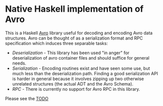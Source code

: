 # Native Haskell implementation of Avro

This is a Haskell [Avro](https://avro.apache.org/) library useful for decoding
and encoding Avro data structures.  Avro can be thought of as a serialization
format and RPC specification which induces three separable tasks:

* *Deserialization* - This library has been used "in anger" for deserialization
  of avro container files and should suffice for general needs.
* *Serialization* - Encoding routines exist and have seen some use, but much
  less than the deserialization path.  Finding a good serialization API is
  harder in general because it involves zipping up two otherwise unrelated
  structures (the actual ADT and the Avro Schema).
* *RPC* - There is currently no support for Avro RPC in this library.

Please see the [TODO](TODO)
